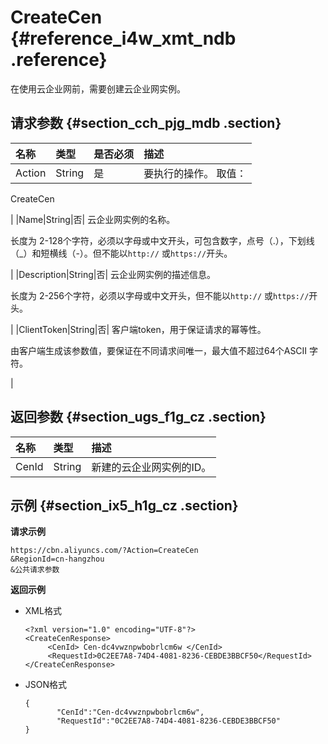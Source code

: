 # CreateCen {#reference_i4w_xmt_ndb .reference}

在使用云企业网前，需要创建云企业网实例。

## 请求参数 {#section_cch_pjg_mdb .section}

|名称|类型|是否必须|描述|
|:-|:-|:---|:-|
|Action|String|是| 要执行的操作。 取值：

 CreateCen

 |
|Name|String|否| 云企业网实例的名称。

 长度为 2-128个字符，必须以字母或中文开头，可包含数字，点号（.），下划线（\_）和短横线（-）。但不能以`http://` 或`https://`开头。

 |
|Description|String|否| 云企业网实例的描述信息。

 长度为 2-256个字符，必须以字母或中文开头，但不能以`http://` 或`https://`开头。

 |
|ClientToken|String|否| 客户端token，用于保证请求的幂等性。

 由客户端生成该参数值，要保证在不同请求间唯一，最大值不超过64个ASCII 字符。

 |

## 返回参数 {#section_ugs_f1g_cz .section}

|名称|类型|描述|
|:-|:-|:-|
|CenId|String|新建的云企业网实例的ID。|

## 示例 {#section_ix5_h1g_cz .section}

**请求示例**

``` {#createVPCpub}
https://cbn.aliyuncs.com/?Action=CreateCen
&RegionId=cn-hangzhou
&公共请求参数
```

**返回示例**

-   XML格式

    ```
    <?xml version="1.0" encoding="UTF-8"?>
    <CreateCenResponse>
         <CenId> Cen-dc4vwznpwbobrlcm6w </CenId>
         <RequestId>0C2EE7A8-74D4-4081-8236-CEBDE3BBCF50</RequestId>
    </CreateCenResponse>
    ```

-   JSON格式

    ```
    {
           "CenId":"Cen-dc4vwznpwbobrlcm6w",
           "RequestId":"0C2EE7A8-74D4-4081-8236-CEBDE3BBCF50"
    }
    ```


